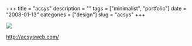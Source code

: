 +++
title = "acsys"
description = ""
tags = ["minimalist", "portfolio"]
date = "2008-01-13"
categories = ["design"]
slug = "acsys"
+++


 

  <div id="screens-thumbs" class="clearfix">
    <div class="txt-center" id="design-submission"><a href="http://acsysweb.com/"><img id='bluga-thumbnail-1144' class='bluga-thumbnail large' src='/media/bluga/
wt47f2822e5646b_0.jpg'/></a></div>  
  </div>   
<p><a href="http://acsysweb.com/">http://acsysweb.com/</a></p>




